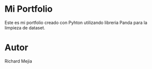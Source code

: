 # Mi Portfolio
Este es mi portfolio creado con Pyhton utilizando libreria Panda para la limpieza de dataset.
# Autor
Richard Mejia
